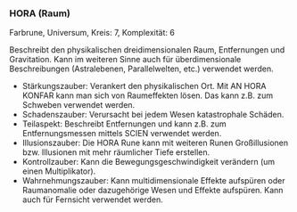 ### HORA (Raum)

Farbrune, Universum, Kreis: 7, Komplexität: 6

Beschreibt den physikalischen dreidimensionalen Raum, Entfernungen und Gravitation. Kann im weiteren Sinne auch für
überdimensionale Beschreibungen (Astralebenen, Parallelwelten, etc.) verwendet werden.

* Stärkungszauber: Verankert den physikalischen Ort. Mit AN HORA KONFAR kann man sich von Raumeffekten lösen. Das
kann z.B. zum Schweben verwendet werden.
* Schadenszauber: Verursacht bei jedem Wesen katastrophale Schäden.
* Teilaspekt: Beschreibt Entfernungen und kann z.B. zum Entfernungsmessen mittels SCIEN verwendet werden.
* Illusionszauber: Die HORA Rune kann mit weiteren Runen Großillusionen bzw. Illusionen mit mehr räumlicher Tiefe
erstellen.
* Kontrollzauber: Kann die Bewegungsgeschwindigkeit verändern (um einen Multiplikator).
* Wahrnehmungszauber: Kann multidimensionale Effekte aufspüren oder Raumanomalie oder dazugehörige Wesen und Effekte
aufspüren. Kann auch für Fernsicht verwendet werden.
